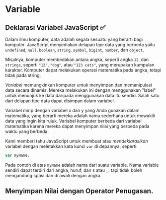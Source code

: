 # Variable
## Deklarasi Variabel JavaScript ✅

Dalam ilmu komputer, data adalah segala sesuatu yang berarti bagi komputer. JavaScript menyediakan delapan tipe data yang berbeda yaitu `undefined`, `null`, `boolean`, `string`, `symbol`, `bigint`, `number`, dan `object`.

Misalnya, komputer membedakan antara angka, seperti angka `12`, dan `strings`, seperti `"12"`, `"dog"`, atau `"123 cats"`, yang merupakan kumpulan karakter. Komputer dapat melakukan operasi matematika pada angka, tetapi tidak pada string.

*Variabel* memungkinkan komputer untuk menyimpan dan memanipulasi data secara dinamis. Mereka melakukan ini dengan menggunakan "label" untuk menunjuk ke data daripada menggunakan data itu sendiri. Salah satu dari delapan tipe data dapat disimpan dalam variabel.

Variabel mirip dengan variabel x dan y yang Anda gunakan dalam matematika, yang berarti mereka adalah nama sederhana untuk mewakili data yang ingin kita rujuk. Variabel komputer berbeda dari variabel matematika karena mereka dapat menyimpan nilai yang berbeda pada waktu yang berbeda.

Kami memberi tahu JavaScript untuk membuat atau *mendeklarasikan* variabel dengan meletakkan kata kunci `var` di depannya, seperti:

```js
var myName;
```

Pada contoh di atas `myName` adalah nama dari suatu variable. Nama variable sendiri dapat terdiri dari angka, huruf, dan `$` atau `_`. tapi tidak boleh mengandung spasi dan di awali dengan angka.

## Menyimpan Nilai dengan Operator Penugasan.